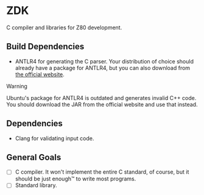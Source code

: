 # ZDK
C compiler and libraries for Z80 development.

## Build Dependencies
- ANTLR4 for generating the C parser. Your distribution of choice should already have a package for ANTLR4, but you can also download from [the official website](https://www.antlr.org/).

> [!WARNING]
> Ubuntu's package for ANTLR4 is outdated and generates invalid C++ code. You should download the JAR from the official website and use that instead.

## Dependencies
<!-- - [GNU binutils](https://www.gnu.org/software/binutils/) (`--target=z80-elf`) for assembling and linking. Refer to the [LURe build script](https://github.com/lure-sh/lure-repo/blob/master/binutils-z80/lure.sh) for an example of how to build binutils for the Z80 target, or use LURe to build it for you. -->
- Clang for validating input code.

## General Goals
- [ ] C compiler. It won't implement the entire C standard, of course, but it should be just enough™ to write most programs.
- [ ] Standard library.

